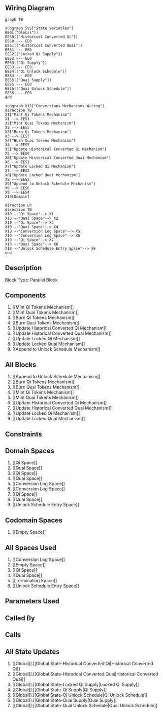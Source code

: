 ## Wiring Diagram

```mermaid
graph TB

subgraph SVS["State Variables"]
EE0[("Global")]
EES0(["Historical Converted Qi"])
EES0 --- EE0
EES1(["Historical Converted Quai"])
EES1 --- EE0
EES2(["Locked Qi Supply"])
EES2 --- EE0
EES3(["Qi Supply"])
EES3 --- EE0
EES4(["Qi Unlock Schedule"])
EES4 --- EE0
EES5(["Quai Supply"])
EES5 --- EE0
EES6(["Quai Unlock Schedule"])
EES6 --- EE0
end

subgraph X12["Conversions Mechanisms Wiring"]
direction TB
X1["Mint Qi Tokens Mechanism"]
X1 --> EES3
X2["Mint Quai Tokens Mechanism"]
X2 --> EES5
X3["Burn Qi Tokens Mechanism"]
X3 --> EES3
X4["Burn Quai Tokens Mechanism"]
X4 --> EES5
X5["Update Historical Converted Qi Mechanism"]
X5 --> EES0
X6["Update Historical Converted Quai Mechanism"]
X6 --> EES1
X7["Update Locked Qi Mechanism"]
X7 --> EES2
X8["Update Locked Quai Mechanism"]
X8 --> EES2
X9["Append to Unlock Schedule Mechanism"]
X9 --> EES6
X9 --> EES4
X10[Domain]

direction LR
direction TB
X10 --"Qi Space"--> X1
X10 --"Quai Space"--> X2
X10 --"Qi Space"--> X3
X10 --"Quai Space"--> X4
X10 --"Conversion Log Space"--> X5
X10 --"Conversion Log Space"--> X6
X10 --"Qi Space"--> X7
X10 --"Quai Space"--> X8
X10 --"Unlock Schedule Entry Space"--> X9
end
```

## Description

Block Type: Parallel Block

## Components
1. [[Mint Qi Tokens Mechanism]]
2. [[Mint Quai Tokens Mechanism]]
3. [[Burn Qi Tokens Mechanism]]
4. [[Burn Quai Tokens Mechanism]]
5. [[Update Historical Converted Qi Mechanism]]
6. [[Update Historical Converted Quai Mechanism]]
7. [[Update Locked Qi Mechanism]]
8. [[Update Locked Quai Mechanism]]
9. [[Append to Unlock Schedule Mechanism]]

## All Blocks
1. [[Append to Unlock Schedule Mechanism]]
2. [[Burn Qi Tokens Mechanism]]
3. [[Burn Quai Tokens Mechanism]]
4. [[Mint Qi Tokens Mechanism]]
5. [[Mint Quai Tokens Mechanism]]
6. [[Update Historical Converted Qi Mechanism]]
7. [[Update Historical Converted Quai Mechanism]]
8. [[Update Locked Qi Mechanism]]
9. [[Update Locked Quai Mechanism]]

## Constraints

## Domain Spaces
1. [[Qi Space]]
2. [[Quai Space]]
3. [[Qi Space]]
4. [[Quai Space]]
5. [[Conversion Log Space]]
6. [[Conversion Log Space]]
7. [[Qi Space]]
8. [[Quai Space]]
9. [[Unlock Schedule Entry Space]]

## Codomain Spaces
1. [[Empty Space]]

## All Spaces Used
1. [[Conversion Log Space]]
2. [[Empty Space]]
3. [[Qi Space]]
4. [[Quai Space]]
5. [[Terminating Space]]
6. [[Unlock Schedule Entry Space]]

## Parameters Used

## Called By

## Calls

## All State Updates
1. [[Global]].[[Global State-Historical Converted Qi|Historical Converted Qi]]
2. [[Global]].[[Global State-Historical Converted Quai|Historical Converted Quai]]
3. [[Global]].[[Global State-Locked Qi Supply|Locked Qi Supply]]
4. [[Global]].[[Global State-Qi Supply|Qi Supply]]
5. [[Global]].[[Global State-Qi Unlock Schedule|Qi Unlock Schedule]]
6. [[Global]].[[Global State-Quai Supply|Quai Supply]]
7. [[Global]].[[Global State-Quai Unlock Schedule|Quai Unlock Schedule]]

